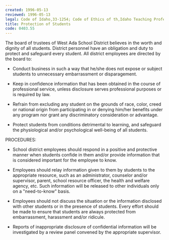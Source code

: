 ```yaml
---
created: 1996-05-13
reviewed: 1996-05-13
legal: Code of Idaho,33-1254; Code of Ethics of th,Idaho Teaching Profession,33-1254; Code of Ethics of the,Idaho Teaching Profession
title: Protection of Students
code: 0403.55
---
```



The board of trustees of West Ada School District believes in the worth and dignity of all students. District personnel have an obligation and duty to protect and safeguard every student. All district employees are directed by the board to:


- Conduct business in such a way that he/she does not expose or subject students to unnecessary embarrassment or disparagement.


- Keep in confidence information that has been obtained in the course of professional service, unless disclosure serves professional purposes or is required by law.


- Refrain from excluding any student on the grounds of race, color, creed or national origin from participating in or denying him/her benefits under any program nor grant any discriminatory consideration or advantage.


- Protect students from conditions detrimental to learning, and safeguard the physiological and/or psychological well-being of all students.

PROCEDURES:


- School district employees should respond in a positive and protective manner when students confide in them and/or provide information that is considered important for the employee to know.


- Employees should relay information given to them by students to the appropriate resource, such as an administrator, counselor and/or supervisor, parent, school resource officer, the health and welfare agency, etc. Such information will be released to other individuals only on a "need-to-know" basis.


- Employees should not discuss the situation or the information disclosed with other students or in the presence of students. Every effort should be made to ensure that students are always protected from embarrassment, harassment and/or ridicule.


- Reports of inappropriate disclosure of confidential information will be investigated by a review panel convened by the appropriate supervisor.

